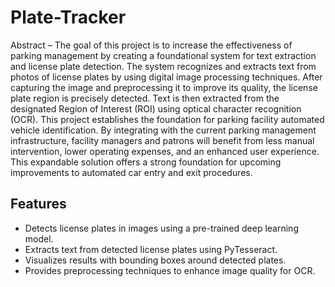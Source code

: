 # Plate-Tracker

Abstract – The goal of this project is to increase the effectiveness of parking management by creating a foundational system for text extraction and license plate detection. The system recognizes and extracts text from photos of license plates by using digital image processing techniques. After capturing the image and preprocessing it to improve its quality, the license plate region is precisely detected. Text is then extracted from the designated Region of Interest (ROI) using optical character recognition (OCR). This project establishes the foundation for parking facility automated vehicle identification. By integrating with the current parking management infrastructure, facility managers and patrons will benefit from less manual intervention, lower operating expenses, and an enhanced user experience. This expandable solution offers a strong foundation for upcoming improvements to automated car entry and exit procedures.

## Features

- Detects license plates in images using a pre-trained deep learning model.
- Extracts text from detected license plates using PyTesseract.
- Visualizes results with bounding boxes around detected plates.
- Provides preprocessing techniques to enhance image quality for OCR.
